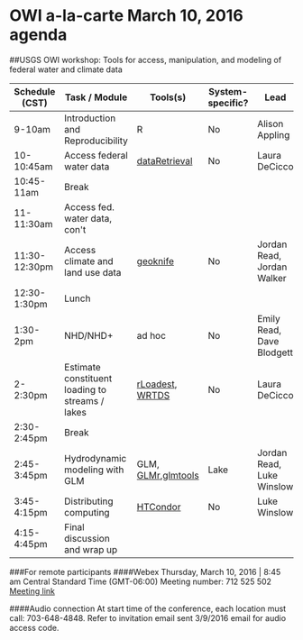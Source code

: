 # OWI a-la-carte March 10, 2016 agenda

##USGS OWI workshop: Tools for access, manipulation, and modeling of federal water and climate data


|  Schedule (CST) | Task / Module  | Tools(s)  | System-specific?  | Lead  |   
|---|---|---|---|---|
|  9-10am | Introduction and Reproducibility  | R  | No  | Alison Appling  |   
|  10-10:45am | Access federal water data  | [dataRetrieval](https://cran.r-project.org/web/packages/dataRetrieval/index.html)  | No | Laura DeCicco  |   
|  10:45-11am | Break  |   |   |   |   
|  11-11:30am | Access fed. water data, con't  |   |   |   |   
|  11:30-12:30pm | Access climate and land use data  | [geoknife](https://cran.r-project.org/web/packages/geoknife/index.html)  | No  | Jordan Read, Jordan Walker |   
|  12:30-1:30pm | Lunch  |   |   |   |   
|  1:30-2pm | NHD/NHD+  | ad hoc  | No  | Emily Read, Dave Blodgett  |   
|  2-2:30pm | Estimate constituent loading to streams / lakes  | [rLoadest](https://github.com/USGS-R/rloadest), [WRTDS](https://cran.r-project.org/web/packages/EGRET/index.html)  | No  | Laura DeCicco  |   
|  2:30-2:45pm | Break  |   |   |   |   
|  2:45-3:45pm | Hydrodynamic modeling with GLM  | GLM, [GLMr](https://github.com/GLEON/GLMr),[glmtools](https://github.com/USGS-R/glmtools)  | Lake  | Jordan Read, Luke Winslow  |   
|  3:45-4:15pm | Distributing computing  | [HTCondor](https://research.cs.wisc.edu/htcondor/)  | No  | Luke Winslow   |   
|  4:15-4:45pm | Final discussion and wrap up  |   |   |   |  

###For remote participants
####Webex
Thursday, March 10, 2016 | 8:45 am Central Standard Time (GMT-06:00) 
Meeting number: 712 525 502
[Meeting link](https://usgs.webex.com/usgs/j.php?MTID=m42216ab885b59e2e5f84c155d69c7e7e)

####Audio connection
At start time of the conference, each location must call: 703-648-4848.  Refer to invitation email sent 3/9/2016 email for audio access code.


